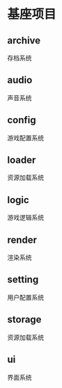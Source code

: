 # 基座项目

## archive

存档系统

## audio

声音系统

## config

游戏配置系统

## loader

资源加载系统

## logic

游戏逻辑系统

## render

渲染系统

## setting

用户配置系统

## storage

资源加载系统

## ui

界面系统
